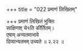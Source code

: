 +++
title = "022 प्रमाणं लिखितम्"

+++
प्रमाणं लिखितं भुक्तिः  
साक्षिणश् चे१ति कीर्तितम्।  
एषाम् अन्यतमाभावे  
दिव्यान्यतमम् उच्यते  ॥ २.२२ ॥